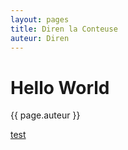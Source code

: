 ```yaml
---
layout: pages
title: Diren la Conteuse
auteur: Diren
---
```


# Hello World

{{ page.auteur }}

[test](./test.html)

